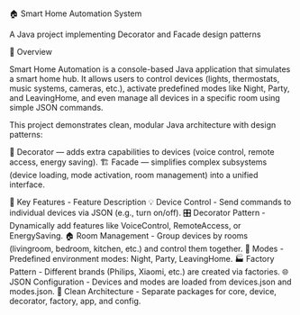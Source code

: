 🏠 Smart Home Automation System

A Java project implementing Decorator and Facade design patterns

📘 Overview

Smart Home Automation is a console-based Java application that simulates a smart home hub.
It allows users to control devices (lights, thermostats, music systems, cameras, etc.),
activate predefined modes like Night, Party, and LeavingHome,
and even manage all devices in a specific room using simple JSON commands.

This project demonstrates clean, modular Java architecture with design patterns:

🧩 Decorator — adds extra capabilities to devices (voice control, remote access, energy saving).
🏗️ Facade — simplifies complex subsystems (device loading, mode activation, room management) into a unified interface.

🧠 Key Features - Feature	Description
💡 Device Control	- Send commands to individual devices via JSON (e.g., turn on/off).
🎛️ Decorator Pattern - Dynamically add features like VoiceControl, RemoteAccess, or EnergySaving.
🏠 Room Management -	Group devices by rooms (livingroom, bedroom, kitchen, etc.) and control them together.
🎉 Modes -	Predefined environment modes: Night, Party, LeavingHome.
🏭 Factory Pattern -	Different brands (Philips, Xiaomi, etc.) are created via factories.
🌐 JSON Configuration	- Devices and modes are loaded from devices.json and modes.json.
🎯 Clean Architecture -	Separate packages for core, device, decorator, factory, app, and config.
